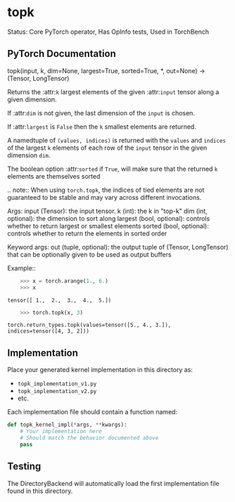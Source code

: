 # topk

Status: Core PyTorch operator, Has OpInfo tests, Used in TorchBench

## PyTorch Documentation

topk(input, k, dim=None, largest=True, sorted=True, *, out=None) -> (Tensor, LongTensor)

Returns the :attr:`k` largest elements of the given :attr:`input` tensor along
a given dimension.

If :attr:`dim` is not given, the last dimension of the `input` is chosen.

If :attr:`largest` is ``False`` then the `k` smallest elements are returned.

A namedtuple of `(values, indices)` is returned with the `values` and
`indices` of the largest `k` elements of each row of the `input` tensor in the
given dimension `dim`.

The boolean option :attr:`sorted` if ``True``, will make sure that the returned
`k` elements are themselves sorted

.. note::
    When using `torch.topk`, the indices of tied elements are not guaranteed to be stable
    and may vary across different invocations.

Args:
    input (Tensor): the input tensor.
    k (int): the k in "top-k"
    dim (int, optional): the dimension to sort along
    largest (bool, optional): controls whether to return largest or
           smallest elements
    sorted (bool, optional): controls whether to return the elements
           in sorted order

Keyword args:
    out (tuple, optional): the output tuple of (Tensor, LongTensor) that can be
        optionally given to be used as output buffers

Example::

```python
    >>> x = torch.arange(1., 6.)
    >>> x
```
    tensor([ 1.,  2.,  3.,  4.,  5.])
```python
    >>> torch.topk(x, 3)
```
    torch.return_types.topk(values=tensor([5., 4., 3.]), indices=tensor([4, 3, 2]))

## Implementation

Place your generated kernel implementation in this directory as:
- `topk_implementation_v1.py`
- `topk_implementation_v2.py`
- etc.

Each implementation file should contain a function named:
```python
def topk_kernel_impl(*args, **kwargs):
    # Your implementation here
    # Should match the behavior documented above
    pass
```

## Testing

The DirectoryBackend will automatically load the first implementation file found in this directory.
